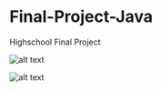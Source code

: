 # Final-Project-Java
Highschool Final Project


![alt text](https://github.com/sinahemmati/Final-Project-Java/blob/master/dist/play.PNG)


![alt text](https://github.com/sinahemmati/Final-Project-Java/blob/master/dist/play2.PNG)
